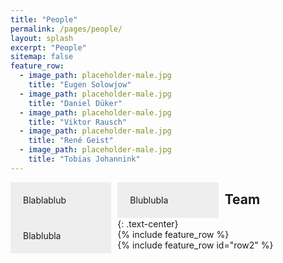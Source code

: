 ```yaml
---
title: "People"
permalink: /pages/people/
layout: splash
excerpt: "People"
sitemap: false
feature_row:
  - image_path: placeholder-male.jpg
    title: "Eugen Solowjow"
  - image_path: placeholder-male.jpg
    title: "Daniel Düker"
  - image_path: placeholder-male.jpg
    title: "Viktor Rausch"
  - image_path: placeholder-male.jpg
    title: "René Geist"
  - image_path: placeholder-male.jpg
    title: "Tobias Johannink"
---
```


<style>
body{
}
 
.box {
 float: left;
 width: 32%;
 margin-right: 2%;
 padding: 20px;
 background: #eee;
 box-sizing: border-box;
}

.box:last-child {
     margin-right: 0;
}
   
</style>

<div class="box">Blablablub</div>
<div class="box">Blublubla</div>
<div class="box">Blablubla</div>



<h2>Team</h2>
{: .text-center}

<div style="width:80%;margin:auto;">{% include feature_row %}</div>
<div style="width:80%;margin:auto;">{% include feature_row id="row2" %}</div>

